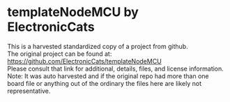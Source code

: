
# templateNodeMCU by ElectronicCats  
This is a harvested standardized copy of a project from github.  
The original project can be found at:  
https://github.com/ElectronicCats/templateNodeMCU  
Please consult that link for additional, details, files, and license information.  
Note: It was auto harvested and if the original repo had more than one board file or anything out of the ordinary the files here are likely not representative.  
    
